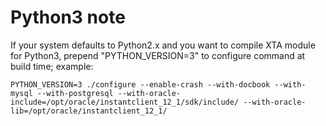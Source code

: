 # Python3 note #

If your system defaults to Python2.x and you want to compile XTA module for
Python3, prepend "PYTHON_VERSION=3" to configure command at build time;
example:

    PYTHON_VERSION=3 ./configure --enable-crash --with-docbook --with-mysql --with-postgresql --with-oracle-include=/opt/oracle/instantclient_12_1/sdk/include/ --with-oracle-lib=/opt/oracle/instantclient_12_1/


